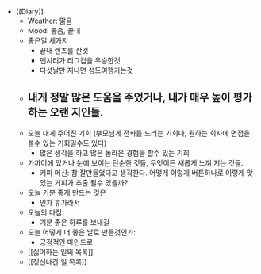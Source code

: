 - [[Diary]]
    - Weather: 맑음
    - Mood: 좋음, 끝내 
    - 좋은일 세가지
        - 끝내 렌즈를 산것
        - 맨시티가 리그컵을 우승한것
        - 다섯날만 지나면 성도여행가는것
    - 내게 정말 많은 도움을 주었거나, 내가 매우 높이 평가하는 오랜 지인들.
        - 
    - 오늘 내게 주어진 기회 (부모님게 전화를 드리는 기회나, 원하는 회사에 면접을 볼수 있는 기회일수도 있다)
        - 많은 생각을 하고 많은 놀라운 경험을 할수 있는 기회
    - 가까이에 있거나 눈에 보이는 단순한 것들, 무엇이든 새롭게 느껴 지는 것들.
        - 커피 머신: 참 잘만들었다고 생각한다. 어떻게 이렇게 버튼하나로 이렇게 맛있는 거피가 추출 될수 있을까?
    - 오늘 기분 좋게 만드는 것은
        - 인차 휴가라서
    - 오늘의 다짐:
        - 기분 좋은 하루를 보내길
    - 오늘 어떻게 더 좋은 날로 만들것인가:
        - 긍정적인 마인드로
    - [[싫어하는 일의 목록]]
    - [[정신나간 일 목록]]

